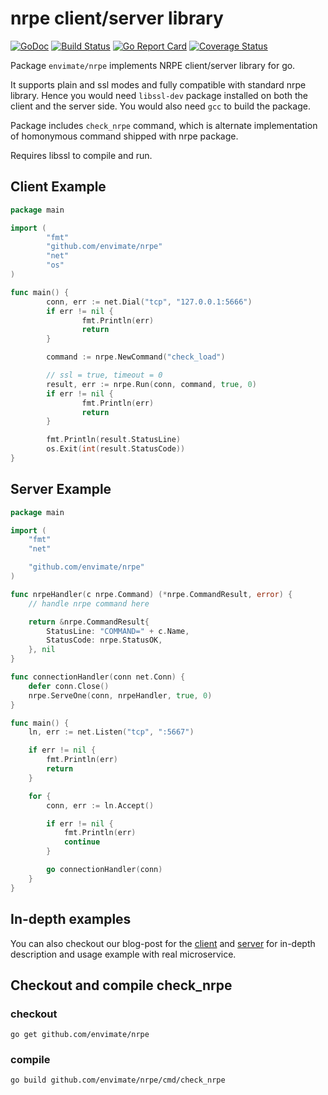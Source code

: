 # nrpe client/server library

[![GoDoc](https://godoc.org/github.com/envimate/nrpe?status.svg)](https://godoc.org/github.com/envimate/nrpe)
[![Build Status](https://travis-ci.org/envimate/nrpe.svg?branch=master)](https://travis-ci.org/envimate/nrpe)
[![Go Report Card](https://goreportcard.com/badge/github.com/envimate/nrpe)](https://goreportcard.com/report/github.com/envimate/nrpe)
[![Coverage Status](https://coveralls.io/repos/github/envimate/nrpe/badge.svg?branch=master)](https://coveralls.io/github/envimate/nrpe?branch=master)

Package `envimate/nrpe` implements NRPE client/server library for go.

It supports plain and ssl modes and fully compatible with standard nrpe library.
Hence you would need `libssl-dev` package installed on both the client and the server side.
You would also need `gcc` to build the package.

Package includes `check_nrpe` command, which is alternate implementation of homonymous command shipped with nrpe package.

Requires libssl to compile and run.

## Client Example

```go
package main

import (
        "fmt"
        "github.com/envimate/nrpe"
        "net"
        "os"
)

func main() {
        conn, err := net.Dial("tcp", "127.0.0.1:5666")
        if err != nil {
                fmt.Println(err)
                return
        }

        command := nrpe.NewCommand("check_load")

        // ssl = true, timeout = 0
        result, err := nrpe.Run(conn, command, true, 0)
        if err != nil {
                fmt.Println(err)
                return
        }

        fmt.Println(result.StatusLine)
        os.Exit(int(result.StatusCode))
}
```

## Server Example

```go
package main

import (
	"fmt"
	"net"

	"github.com/envimate/nrpe"
)

func nrpeHandler(c nrpe.Command) (*nrpe.CommandResult, error) {
	// handle nrpe command here

	return &nrpe.CommandResult{
		StatusLine: "COMMAND=" + c.Name,
		StatusCode: nrpe.StatusOK,
	}, nil
}

func connectionHandler(conn net.Conn) {
	defer conn.Close()
	nrpe.ServeOne(conn, nrpeHandler, true, 0)
}

func main() {
	ln, err := net.Listen("tcp", ":5667")

	if err != nil {
		fmt.Println(err)
		return
	}

	for {
		conn, err := ln.Accept()

		if err != nil {
			fmt.Println(err)
			continue
		}

		go connectionHandler(conn)
	}
}
```

## In-depth examples

You can also checkout our blog-post for the [client](https://blog.envimate.me/2016/05/23/golang-client-for-nrpe/) and [server](https://blog.envimate.me/2016/05/30/nrpe-server-in-golang/) for in-depth description and usage example with real microservice.


## Checkout and compile check_nrpe

### checkout
`go get github.com/envimate/nrpe`

### compile
`go build github.com/envimate/nrpe/cmd/check_nrpe`
